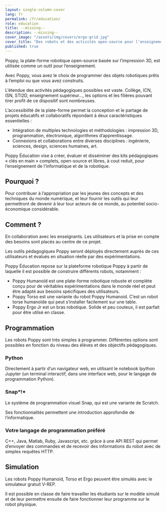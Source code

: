 ```yaml
---
layout: single-column-cover
lang: fr
permalink: /fr/education/
role: education
title: --missing--
description: --missing--
cover_image: "/assets/img/covers/ergo-grid.jpg"
cover_title: "Des robots et des activités open-source pour l’enseignement des Sciences du Numérique"
published: true
---
```


Poppy, la plate-forme robotique open-source basée sur l’impression 3D, est utilisée comme un outil pour l’enseignement.

Avec Poppy, vous avez le choix de programmer des objets robotiques prêts à l’emploi ou que vous avez construits.

L’étendue des activités pédagogiques possibles est vaste. Collège, ICN, ISN, STI2D, enseignement supérieur…, les options et les filières pouvant tirer profit de ce dispositif sont nombreuses.

L’accessibilité de la plate-forme permet la conception et le partage de projets éducatifs et collaboratifs répondant à deux caractéristiques essentielles :

* Intégration de multiples technologies et méthodologies : impression 3D, programmation, électronique, algorithmes d’apprentissage.
* Connexions et collaborations entre diverses disciplines : ingénierie, sciences, design, sciences humaines, art.

Poppy Éducation vise à créer, évaluer et disséminer des kits pédagogiques « clés en main » complets, open-source et libres, à cout reduit, pour l’enseignement de l’informatique et de la robotique.

## Pourquoi ?

Pour contribuer à l’appropriation par les jeunes des concepts et des techniques du monde numérique, et leur fournir les outils qui leur permettront de devenir à leur tour acteurs de ce monde, au potentiel socio-économique considérable.

## Comment ?

En collaboration avec les enseignants. Les utilisateurs et la prise en compte des besoins sont placés au centre de ce projet.

Les outils pédagogiques Poppy seront déployés directement auprès de ces utilisateurs et évalués en situation réelle par des expérimentations.

Poppy Éducation repose sur la plateforme robotique Poppy à partir de laquelle il est possible de construire différents robots, notamment :

* Poppy Humanoïd est une plate-forme robotique robuste et complète conçu pour de véritables expérimentations dans le monde réel et peut être adapté aux besoins spécifiques des utilisateurs.
* Poppy Torso est une variante du robot Poppy Humanoid. C’est un robot torse humanoïde qui peut s’installer facilement sur une table.
* Poppy Ergo Jr est un bras robotique. Solide et peu couteux, il est parfait pour être utilsé en classe.

## Programmation

Les robots Poppy sont très simples à programmer. Différentes options sont possibles en fonction du niveau des élèves et des objectifs pédagogiques.

### Python

Directement à partir d’un navigateur web, en utilisant le notebook Ipython Jupyter (un terminal interactif, dans une interface web, pour le langage de programmation Python).

### Snap*!*

Le système de programmation visuel Snap, qui est une variante de Scratch.

Ses fonctionnalités permettent une introduction approfondie de l’informatique.

### Votre langage de programmation préféré

C++, Java, Matlab, Ruby, Javascript, etc. grâce à une API REST qui permet d’envoyer des commandes et de recevoir des informations du robot avec de simples requêtes HTTP.

## Simulation

Les robots Poppy Humanoid, Torso et Ergo peuvent être simulés avec le simulateur gratuit V-REP.

Il est possible en classe de faire travailler les étudiants sur le modèle simulé et de leur permettre ensuite de faire fonctionner leur programme sur le robot physique.
